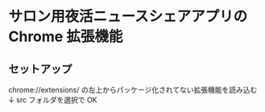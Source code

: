 # サロン用夜活ニュースシェアアプリの Chrome 拡張機能

## セットアップ

chrome://extensions/
の左上からパッケージ化されてない拡張機能を読み込む
↓
src フォルダを選択で OK

